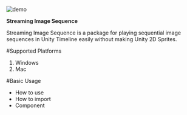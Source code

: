 ![demo](Documentation~/images/Demo.gif)

**Streaming Image Sequence**

Streaming Image Sequence is a package for playing sequential image sequences in Unity Timeline 
easily without making Unity 2D Sprites.

#Supported Platforms

1. Windows
2. Mac

#Basic Usage 

- How to use
- How to import
- Component





